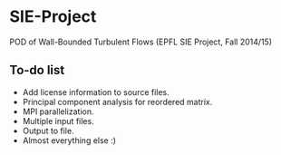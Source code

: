 SIE-Project
===========

POD of Wall-Bounded Turbulent Flows (EPFL SIE Project, Fall 2014/15)


To-do list
----------

* Add license information to source files.
* Principal component analysis for reordered matrix.
* MPI parallelization.
* Multiple input files.
* Output to file.
* Almost everything else :)
